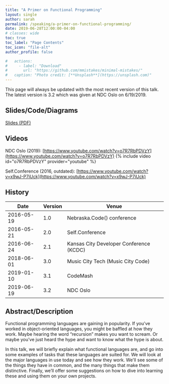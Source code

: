 ```yaml
---
title: "A Primer on Functional Programming"
layout: single
author: sarah
permalink: /speaking/a-primer-on-functional-programming/
date: 2019-06-28T12:00:00-04:00
# classes: wide
toc: true
toc_label: "Page Contents"
toc_icon: "file-alt"
author_profile: false

#   actions:
#     - label: "Download"
#       url: "https://github.com/mmistakes/minimal-mistakes/"
#   caption: "Photo credit: [**Unsplash**](https://unsplash.com)"
---
```


This page will always be updated with the most recent version of this talk. 
The latest version is 3.2 which was given at NDC Oslo on 6/19/2019.

## Slides/Code/Diagrams

[Slides (PDF)](https://github.com/geekygirlsarah/talk-a_primer_on_functional_programming/raw/master/A%20Primer%20on%20Functional%20Programming.pdf)

## Videos

NDC Oslo (2019): [https://www.youtube.com/watch?v=o7R7RbPDVzY](https://www.youtube.com/watch?v=o7R7RbPDVzY)
{% include video id="o7R7RbPDVzY" provider="youtube" %}

Self.Conference (2016, outdated):  [https://www.youtube.com/watch?v=x9wJ-P7iUck](https://www.youtube.com/watch?v=x9wJ-P7iUck)

## History

Date | Version | Venue
-----|---------|------
2016-05-19 | 1.0 | Nebraska.Code() conference
2016-05-21 | 2.0 | Self.Conference
2016-06-24 | 2.1 | Kansas City Developer Conference (KCDC)
2018-06-01 | 3.0 | Music City Tech (Music City Code)
2019-01-10 | 3.1 | CodeMash
2019-06-19 | 3.2 | NDC Oslo

## Abstract/Description

Functional programming languages are gaining in popularity. If you’ve worked in object-oriented languages, you might be 
baffled at how they work. Maybe hearing the word “recursion” makes you want to scream. Or maybe you’ve just heard the 
hype and want to know what the hype is about.

In this talk, we will briefly explain what functional languages are, and go into some examples of tasks that these 
languages are suited for. We will look at the major languages in use today and see how they work. We'll see some of the 
things they have in common, and the many things that make them distinctive. Finally, we’ll offer some suggestions on 
how to dive into learning these and using them on your own projects.

<!-- ## Talk Outline

...

## Transcript

...

-->
